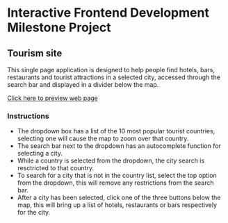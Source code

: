 # Interactive Frontend Development Milestone Project

## Tourism site

This single page application is designed to help people find hotels, bars, restaurants
and tourist attractions in a selected city, accessed through the search bar and
displayed in a divider below the map.

[Click here to preview web page](https://ninjaaiden.github.io/ifed-milestone-project/)

### Instructions

+ The dropdown box has a list of the 10 most popular tourist countries, selecting one will cause the map to zoom over that country.
+ The search bar next to the dropdown has an autocomplete function for selecting a city.
+ While a country is selected from the dropdown, the city search is resctricted to that country.
+ To search for a city that is not in the country list, select the top option from the dropdown, this will remove any restrictions from the search bar.
+ After a city has been selected, click one of the three buttons below the map, this will bring up a list of hotels, restaurants or bars respectively for the city.
